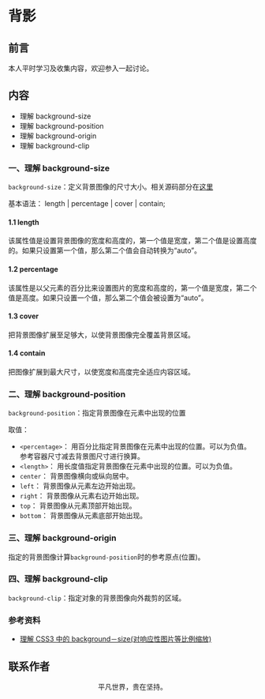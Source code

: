 # 背影

## 前言

本人平时学习及收集内容，欢迎参入一起讨论。

## 内容

- 理解 background-size
- 理解 background-position
- 理解 background-origin
- 理解 background-clip

### 一、理解 background-size

`background-size`：定义背景图像的尺寸大小。相关源码部分在[这里](https://github.com/ftTony/notes/tree/master/css/background-size)

基本语法： length | percentage | cover | contain;

#### 1.1 length

该属性值是设置背景图像的宽度和高度的，第一个值是宽度，第二个值是设置高度的。如果只设置第一个值，那么第二个值会自动转换为“auto”。

#### 1.2 percentage

该属性是以父元素的百分比来设置图片的宽度和高度的，第一个值是宽度，第二个值是高度。如果只设置一个值，那么第二个值会被设置为“auto”。

#### 1.3 cover

把背景图像扩展至足够大，以使背景图像完全覆盖背景区域。

#### 1.4 contain

把图像扩展到最大尺寸，以使宽度和高度完全适应内容区域。

### 二、理解 background-position

`background-position`：指定背景图像在元素中出现的位置

取值：

- `<percentage>`： 用百分比指定背景图像在元素中出现的位置。可以为负值。参考容器尺寸减去背景图尺寸进行换算。
- `<length>`： 用长度值指定背景图像在元素中出现的位置。可以为负值。
- `center`： 背景图像横向或纵向居中。
- `left`： 背景图像从元素左边开始出现。
- `right`： 背景图像从元素右边开始出现。
- `top`： 背景图像从元素顶部开始出现。
- `bottom`： 背景图像从元素底部开始出现。

### 三、理解 background-origin

指定的背景图像计算`background-position`时的参考原点(位置)。

### 四、理解 background-clip

`background-clip`：指定对象的背景图像向外裁剪的区域。

### 参考资料

- [理解 CSS3 中的 background－size(对响应性图片等比例缩放)](https://www.cnblogs.com/tugenhua0707/p/5260411.html)

## 联系作者

<div align="center">
    <p>
        平凡世界，贵在坚持。
    </p>
    <img :src="$withBase('/about/contact.png')" />
</div>
